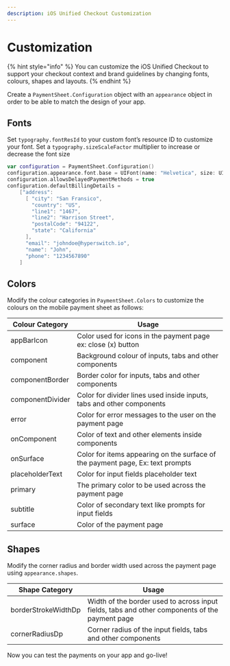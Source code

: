 ```yaml
---
description: iOS Unified Checkout Customization
---
```


# Customization

{% hint style="info" %}
You can customize the iOS Unified Checkout to support your checkout context and brand guidelines by changing fonts, colours, shapes and layouts.
{% endhint %}

Create a `PaymentSheet.Configuration` object with an `appearance` object in order to be able to match the design of your app.

## Fonts

Set `typography.fontResId` to your custom font’s resource ID to customize your font. Set a `typography.sizeScaleFactor` multiplier to increase or decrease the font size

```swift
var configuration = PaymentSheet.Configuration()
configuration.appearance.font.base = UIFont(name: "Helvetica", size: UIFont.systemFontSize)!
configuration.allowsDelayedPaymentMethods = true
configuration.defaultBillingDetails =
    ["address":
      [ "city": "San Fransico",
        "country": "US",
        "line1": "1467",
        "line2": "Harrison Street",
        "postalCode": "94122",
        "state": "California"
      ],
      "email": "johndoe@hyperswitch.io",
      "name": "John",
      "phone": "1234567890"
    ]
```

## Colors

Modify the colour categories in `PaymentSheet.Colors` to customize the colours on the mobile payment sheet as follows:

| Colour Category  | Usage                                                                          |
| ---------------- | ------------------------------------------------------------------------------ |
| appBarIcon       | Color used for icons in the payment page ex: close (x) button                  |
| component        | Background colour of inputs, tabs and other components                         |
| componentBorder  | Border color for inputs, tabs and other components                             |
| componentDivider | Color for divider lines used inside inputs, tabs and other components          |
| error            | Color for error messages to the user on the payment page                       |
| onComponent      | Color of text and other elements inside components                             |
| onSurface        | Color for items appearing on the surface of the payment page, Ex: text prompts |
| placeholderText  | Color for input fields placeholder text                                        |
| primary          | The primary color to be used across the payment page                           |
| subtitle         | Color of secondary text like prompts for input fields                          |
| surface          | Color of the payment page                                                      |

## Shapes

Modify the corner radius and border width used across the payment page using `appearance.shapes`.

| Shape Category      | Usage                                                                                          |
| ------------------- | ---------------------------------------------------------------------------------------------- |
| borderStrokeWidthDp | Width of the border used to across input fields, tabs and other components of the payment page |
| cornerRadiusDp      | Corner radius of the input fields, tabs and other components                                   |

Now you can test the payments on your app and go-live!
